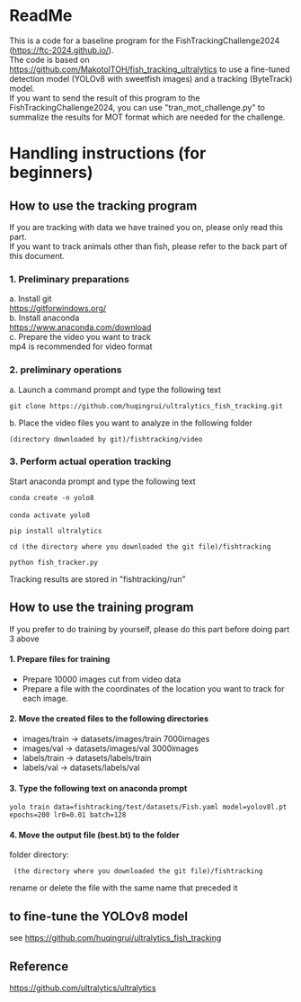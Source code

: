 # ReadMe
This is a code for a baseline program for the FishTrackingChallenge2024 (https://ftc-2024.github.io/).  
The code is based on https://github.com/MakotoITOH/fish_tracking_ultralytics to use a fine-tuned detection model (YOLOv8 with sweetfish images) and a tracking (ByteTrack) model.  
If you want to send the result of this program to the FishTrackingChallenge2024, you can use "tran_mot_challenge.py" to summalize the results for MOT format which are needed for the challenge.  

# Handling instructions (for beginners)

## How to use the tracking program
If you are tracking with data we have trained you on, please only read this part.  
If you want to track animals other than fish, please refer to the back part of this document.

### 1. Preliminary preparations  
a. Install git  
https://gitforwindows.org/  
b. Install anaconda  
https://www.anaconda.com/download  
c. Prepare the video you want to track  
mp4 is recommended for video format

### 2. preliminary operations
a. Launch a command prompt and type the following text

    git clone https://github.com/huqingrui/ultralytics_fish_tracking.git

b. Place the video files you want to analyze in the following folder  

    (directory downloaded by git)/fishtracking/video

### 3. Perform actual operation tracking

Start anaconda prompt and type the following text

    conda create -n yolo8

    conda activate yolo8　

    pip install ultralytics

    cd (the directory where you downloaded the git file)/fishtracking

    python fish_tracker.py

Tracking results are stored in "fishtracking/run"

## How to use the training program
If you prefer to do training by yourself, please do this part before doing part 3 above


#### 1. Prepare files for training  
* Prepare 10000 images cut from video data 
* Prepare a file with the coordinates of the location you want to track for each image.

#### 2. Move the created files to the following directories  
* images/train -> datasets/images/train   7000images
* images/val -> datasets/images/val       3000images
* labels/train -> datasets/labels/train
* labels/val -> datasets/labels/val

#### 3. Type the following text on anaconda prompt 

    yolo train data=fishtracking/test/datasets/Fish.yaml model=yolov8l.pt epochs=200 lr0=0.01 batch=128

#### 4. Move the output file (best.bt) to the folder  
 folder directory:  

     (the directory where you downloaded the git file)/fishtracking  

 rename or delete the file with the same name that preceded it


## to fine-tune the YOLOv8 model

see https://github.com/huqingrui/ultralytics_fish_tracking
## Reference

https://github.com/ultralytics/ultralytics